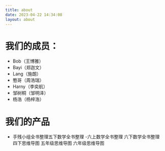 ```yaml
---
title: about
date: 2023-04-22 14:34:08
layout: about
---
```

# 我们的成员：
- Bob（王博雅）
- Bayi（郑迦文）
- Lang（施朗）
- 憨哥（周浩瑞）
- Harny（李奕航）
- 邹树桐（邹明泽）
- 杨浩（杨梓浩）
  
# 我们的产品
- 手残小组全书整理五下数学全书整理
-六上数学全书整理
六下数学全书整理
四下思维导图
五年级思维导图
六年级思维导图
